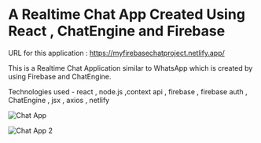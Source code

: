 # A Realtime Chat App Created Using React , ChatEngine and Firebase  

URL for this application : https://myfirebasechatproject.netlify.app/  

This is a Realtime Chat Application similar to WhatsApp which is created by using Firebase and ChatEngine.  

Technologies used - react , node.js ,context api , firebase , firebase auth , ChatEngine , jsx , axios , netlify  

![Chat App](https://user-images.githubusercontent.com/100791045/210074654-a7ff2a8c-67b0-44a5-b682-6ca1fbf4bf6c.PNG)

![Chat App 2](https://user-images.githubusercontent.com/100791045/210121275-261066e9-78e9-4d9e-b1e8-ab217665354c.PNG)
